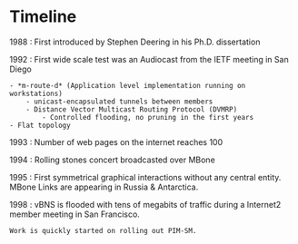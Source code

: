 # Timeline

1988
:   First introduced by Stephen Deering in his Ph.D. dissertation

1992
:   First wide scale test was an Audiocast from the IETF meeting in San Diego

    - *m-route-d* (Application level implementation running on workstations)
        - unicast-encapsulated tunnels between members
        - Distance Vector Multicast Routing Protocol (DVMRP)
            - Controlled flooding, no pruning in the first years
    - Flat topology

1993
:   Number of web pages on the internet reaches 100

1994
:   Rolling stones concert broadcasted over MBone

1995
:   First symmetrical graphical interactions without any central entity.
    MBone Links are appearing in Russia & Antarctica.

1998
:   vBNS is flooded with tens of megabits of traffic during a Internet2 member
    meeting in San Francisco.

    Work is quickly started on rolling out PIM-SM.
